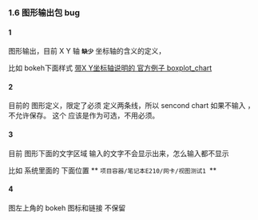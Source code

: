 ### 1.6	图形输出包  bug

#### 1

图形输出，目前 X Y 轴 **`缺少`** 坐标轴的含义的定义，

比如 bokeh下面样式
[带X Y坐标轴说明的 官方例子 boxplot_chart](http://bokeh.pydata.org/en/latest/docs/gallery/boxplot_chart.html)

#### 2

目前的 图形定义，限定了必须 定义两条线，所以 sencond chart 如果不输入 ，不允许保存。 这个 应该是作为可选，不用必须。

#### 3

目前 图形下面的文字区域 输入的文字不会显示出来，怎么输入都不显示 

比如 系统里面的 下面位置
** `项目容器/笔记本E210/网卡/视图测试1 `**
 
#### 4
 
 图左上角的 bokeh 图标和链接 不保留
 
 
 
 
